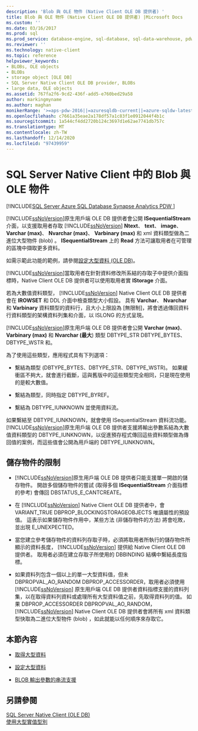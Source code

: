 ```yaml
---
description: 'Blob 與 OLE 物件 (Native Client OLE DB 提供者) '
title: Blob 與 OLE 物件 (Native Client OLE DB 提供者) |Microsoft Docs
ms.custom: ''
ms.date: 03/16/2017
ms.prod: sql
ms.prod_service: database-engine, sql-database, sql-data-warehouse, pdw
ms.reviewer: ''
ms.technology: native-client
ms.topic: reference
helpviewer_keywords:
- BLOBs, OLE objects
- BLOBs
- storage object [OLE DB]
- SQL Server Native Client OLE DB provider, BLOBs
- large data, OLE objects
ms.assetid: 767fa2f6-9cd2-436f-add5-e760bed29a58
author: markingmyname
ms.author: maghan
monikerRange: '>=aps-pdw-2016||=azuresqldb-current||=azure-sqldw-latest||>=sql-server-2016||>=sql-server-linux-2017||=azuresqldb-mi-current'
ms.openlocfilehash: c7661a35eae2a178df57a1c83f1e0912044f4b1c
ms.sourcegitcommit: 1a544cf4dd2720b124c3697d1e62ae7741db757c
ms.translationtype: MT
ms.contentlocale: zh-TW
ms.lasthandoff: 12/14/2020
ms.locfileid: "97439959"
---
```

# <a name="blobs-and-ole-objects-in-sql-server-native-client"></a>SQL Server Native Client 中的 Blob 與 OLE 物件
[!INCLUDE[SQL Server Azure SQL Database Synapse Analytics PDW ](../../includes/applies-to-version/sql-asdb-asdbmi-asa-pdw.md)]

  [!INCLUDE[ssNoVersion](../../includes/ssnoversion-md.md)]原生用戶端 OLE DB 提供者會公開 **ISequentialStream** 介面，以支援取用者存取 [!INCLUDE[ssNoVersion](../../includes/ssnoversion-md.md)] **Ntext**、 **text**、 **image**、 **Varchar (max)**、 **Nvarchar (max)**、 **Varbinary (max)** 和 xml 資料類型做為二進位大型物件 (blob) 。 **ISequentialStream** 上的 **Read** 方法可讓取用者在可管理的區塊中擷取更多資料。  
  
 如需示範此功能的範例，請參閱[設定大型資料 &#40;OLE DB&#41;](../../relational-databases/native-client-ole-db-how-to/set-large-data-ole-db.md)。  
  
 [!INCLUDE[ssNoVersion](../../includes/ssnoversion-md.md)]當取用者在針對資料修改所系結的存取子中提供介面指標時，Native Client OLE DB 提供者可以使用取用者實 **IStorage** 介面。  
  
 若為大數值資料類型， [!INCLUDE[ssNoVersion](../../includes/ssnoversion-md.md)] Native Client OLE DB 提供者會在 **IROWSET** 和 DDL 介面中檢查類型大小假設。 具有 **Varchar**、 **Nvarchar** 和 **Varbinary** 資料類型的資料行，且大小上限設為 [無限制]，將會透過傳回資料行資料類型的架構資料列集和介面，以 ISLONG 的方式呈現。  
  
 [!INCLUDE[ssNoVersion](../../includes/ssnoversion-md.md)]原生用戶端 OLE DB 提供者會公開 **Varchar (max)**、 **Varbinary (max)** 和 **Nvarchar (最大**) 類型 DBTYPE_STR DBTYPE_BYTES、DBTYPE_WSTR 和。  
  
 為了使用這些類型，應用程式具有下列選項：  
  
-   繫結為類型 (DBTYPE_BYTES、DBTYPE_STR、DBTYPE_WSTR)。 如果緩衝區不夠大，就會進行截斷，這與舊版中的這些類型完全相同，只是現在使用的是較大數值。  
  
-   繫結為類型，同時指定 DBTYPE_BYREF。  
  
-   繫結為 DBTYPE_IUNKNOWN 並使用資料流。  
  
 如果繫結至 DBTYPE_IUNKNOWN，就會使用 ISequentialStream 資料流功能。 [!INCLUDE[ssNoVersion](../../includes/ssnoversion-md.md)]原生用戶端 OLE DB 提供者支援將輸出參數系結為大數值資料類型的 DBTYPE_IUNKNOWN，以促進預存程式傳回這些資料類型做為傳回值的案例，而這些值會公開為用戶端的 DBTYPE_IUNKNOWN。  
  
## <a name="storage-object-limitations"></a>儲存物件的限制  
  
-   [!INCLUDE[ssNoVersion](../../includes/ssnoversion-md.md)]原生用戶端 OLE DB 提供者只能支援單一開啟的儲存物件。 開啟多個儲存物件的嘗試 (取得多個 **ISequentialStream** 介面指標的參考) 會傳回 DBSTATUS_E_CANTCREATE。  
  
-   在 [!INCLUDE[ssNoVersion](../../includes/ssnoversion-md.md)] Native Client OLE DB 提供者中，會 VARIANT_TRUE DBPROP_BLOCKINGSTORAGEOBJECTS 唯讀屬性的預設值。 這表示如果儲存物件作用中，某些方法 (非儲存物件的方法) 將會吃敗，並出現 E_UNEXPECTED。  
  
-   當您建立參考儲存物件的資料列存取子時，必須將取用者所執行的儲存物件所顯示的資料長度， [!INCLUDE[ssNoVersion](../../includes/ssnoversion-md.md)] 提供給 Native Client OLE DB 提供者。 取用者必須在建立存取子所使用的 DBBINDING 結構中繫結長度指標。  
  
-   如果資料列包含一個以上的單一大型資料值，但未 DBPROPVAL_AO_RANDOM DBPROP_ACCESSORDER，取用者必須使用 [!INCLUDE[ssNoVersion](../../includes/ssnoversion-md.md)] 原生用戶端 OLE DB 提供者資料指標支援的資料列集，以在取得資料列資料或處理所有大型資料值之前，先取得資料列的值。 如果 DBPROP_ACCESSORDER DBPROPVAL_AO_RANDOM， [!INCLUDE[ssNoVersion](../../includes/ssnoversion-md.md)] Native Client OLE DB 提供者會將所有 xml 資料類型快取為二進位大型物件 (blob) ，如此就能以任何順序來存取它。  
  
## <a name="in-this-section"></a>本節內容  
  
-   [取得大型資料](../../relational-databases/native-client-ole-db-blobs/getting-large-data.md)  
  
-   [設定大型資料](../../relational-databases/native-client-ole-db-blobs/setting-large-data.md)  
  
-   [BLOB 輸出參數的串流支援](../../relational-databases/native-client-ole-db-blobs/streaming-support-for-blob-output-parameters.md)  
  
## <a name="see-also"></a>另請參閱  
 [SQL Server Native Client &#40;OLE DB&#41;](../../relational-databases/native-client/ole-db/sql-server-native-client-ole-db.md)   
 [使用大型實值型別](../../relational-databases/native-client/features/using-large-value-types.md)  
  
  
